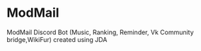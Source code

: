 # ModMail
ModMail Discord Bot (Music, Ranking, Reminder, Vk Community bridge,WikiFur) created using JDA 

